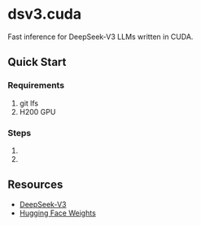 # dsv3.cuda

Fast inference for DeepSeek-V3 LLMs written in CUDA.

## Quick Start

### Requirements

1. git lfs
2. H200 GPU

### Steps

1. 
2. 

## Resources

* [DeepSeek-V3](https://github.com/deepseek-ai/DeepSeek-V3?tab=readme-ov-file#6-how-to-run-locally)
* [Hugging Face Weights](https://huggingface.co/deepseek-ai/DeepSeek-V3/tree/main)
